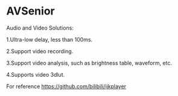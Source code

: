 # AVSenior
Audio and Video Solutions:

1.Ultra-low delay, less than 100ms.

2.Support video recording.

3.Support video analysis, such as brightness table, waveform, etc.

4.Supports video 3dlut.

For reference https://github.com/bilibili/ijkplayer
